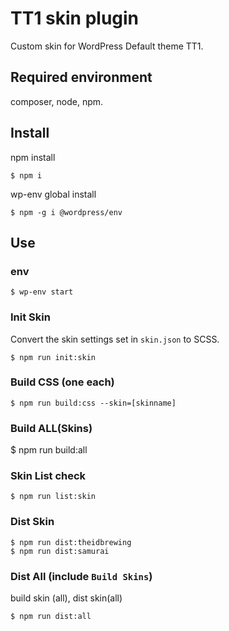 # TT1 skin plugin

Custom skin for WordPress Default theme TT1.

## Required environment

composer, node, npm.

## Install

npm install

```
$ npm i
```

wp-env global install

```
$ npm -g i @wordpress/env
```

## Use

### env

```
$ wp-env start
```

### Init Skin

Convert the skin settings set in `skin.json` to SCSS.

```
$ npm run init:skin
```

### Build CSS (one each)

```
$ npm run build:css --skin=[skinname]
```

### Build ALL(Skins)
$ npm run build:all

### Skin List check

```
$ npm run list:skin
```

### Dist Skin

```
$ npm run dist:theidbrewing
$ npm run dist:samurai
```

### Dist All (include `Build Skins`)
build skin (all), dist skin(all)
```
$ npm run dist:all
```
